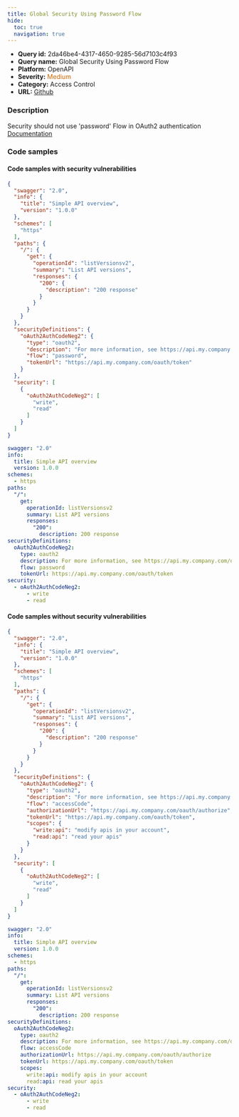 ```yaml
---
title: Global Security Using Password Flow
hide:
  toc: true
  navigation: true
---
```


<style>
  .highlight .hll {
    background-color: #ff171742;
  }
  .md-content {
    max-width: 1100px;
    margin: 0 auto;
  }
</style>

-   **Query id:** 2da46be4-4317-4650-9285-56d7103c4f93
-   **Query name:** Global Security Using Password Flow
-   **Platform:** OpenAPI
-   **Severity:** <span style="color:#C60">Medium</span>
-   **Category:** Access Control
-   **URL:** [Github](https://github.com/Checkmarx/kics/tree/master/assets/queries/openAPI/2.0/global_security_using_password_flow)

### Description
Security should not use 'password' Flow in OAuth2 authentication<br>
[Documentation](https://swagger.io/specification/v2/#securityRequirementObject)

### Code samples
#### Code samples with security vulnerabilities
```json title="Positive test num. 1 - json file" hl_lines="33"
{
  "swagger": "2.0",
  "info": {
    "title": "Simple API overview",
    "version": "1.0.0"
  },
  "schemes": [
    "https"
  ],
  "paths": {
    "/": {
      "get": {
        "operationId": "listVersionsv2",
        "summary": "List API versions",
        "responses": {
          "200": {
            "description": "200 response"
          }
        }
      }
    }
  },
  "securityDefinitions": {
    "oAuth2AuthCodeNeg2": {
      "type": "oauth2",
      "description": "For more information, see https://api.my.company.com/docs/oauth",
      "flow": "password",
      "tokenUrl": "https://api.my.company.com/oauth/token"
    }
  },
  "security": [
    {
      "oAuth2AuthCodeNeg2": [
        "write",
        "read"
      ]
    }
  ]
}

```
```yaml title="Positive test num. 2 - yaml file" hl_lines="22"
swagger: "2.0"
info:
  title: Simple API overview
  version: 1.0.0
schemes:
  - https
paths:
  "/":
    get:
      operationId: listVersionsv2
      summary: List API versions
      responses:
        "200":
          description: 200 response
securityDefinitions:
  oAuth2AuthCodeNeg2:
    type: oauth2
    description: For more information, see https://api.my.company.com/docs/oauth
    flow: password
    tokenUrl: https://api.my.company.com/oauth/token
security:
  - oAuth2AuthCodeNeg2:
      - write
      - read

```


#### Code samples without security vulnerabilities
```json title="Negative test num. 1 - json file"
{
  "swagger": "2.0",
  "info": {
    "title": "Simple API overview",
    "version": "1.0.0"
  },
  "schemes": [
    "https"
  ],
  "paths": {
    "/": {
      "get": {
        "operationId": "listVersionsv2",
        "summary": "List API versions",
        "responses": {
          "200": {
            "description": "200 response"
          }
        }
      }
    }
  },
  "securityDefinitions": {
    "oAuth2AuthCodeNeg2": {
      "type": "oauth2",
      "description": "For more information, see https://api.my.company.com/docs/oauth",
      "flow": "accessCode",
      "authorizationUrl": "https://api.my.company.com/oauth/authorize",
      "tokenUrl": "https://api.my.company.com/oauth/token",
      "scopes": {
        "write:api": "modify apis in your account",
        "read:api": "read your apis"
      }
    }
  },
  "security": [
    {
      "oAuth2AuthCodeNeg2": [
        "write",
        "read"
      ]
    }
  ]
}

```
```yaml title="Negative test num. 2 - yaml file"
swagger: "2.0"
info:
  title: Simple API overview
  version: 1.0.0
schemes:
  - https
paths:
  "/":
    get:
      operationId: listVersionsv2
      summary: List API versions
      responses:
        "200":
          description: 200 response
securityDefinitions:
  oAuth2AuthCodeNeg2:
    type: oauth2
    description: For more information, see https://api.my.company.com/docs/oauth
    flow: accessCode
    authorizationUrl: https://api.my.company.com/oauth/authorize
    tokenUrl: https://api.my.company.com/oauth/token
    scopes:
      write:api: modify apis in your account
      read:api: read your apis
security:
  - oAuth2AuthCodeNeg2:
      - write
      - read

```
